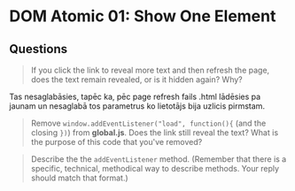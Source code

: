 # DOM Atomic 01: Show One Element

## Questions

> If you click the link to reveal more text and then refresh the page, does the text remain revealed, or is it hidden again? Why?

Tas nesaglabāsies, tapēc ka, pēc page refresh fails .html lādēsies pa jaunam un nesaglabā tos parametrus ko lietotājs bija uzlicis pirmstam.

> Remove `window.addEventListener("load", function(){` (and the closing `})`) from **global.js**. Does the link still reveal the text? What is the purpose of this code that you've removed?

> Describe the the `addEventListener` method. (Remember that there is a specific, technical, methodical way to describe methods. Your reply should match that format.)